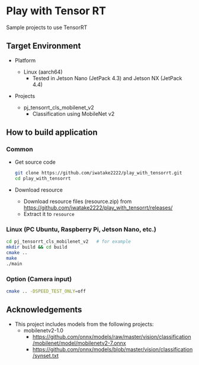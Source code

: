 # Play with Tensor RT
Sample projects to use TensorRT

## Target Environment
- Platform
	- Linux (aarch64)
		- Tested in Jetson Nano (JetPack 4.3) and Jetson NX (JetPack 4.4)

- Projects
	- pj_tensorrt_cls_mobilenet_v2
		- Classification using MobileNet v2


## How to build application
### Common 
- Get source code
	```sh
	git clone https://github.com/iwatake2222/play_with_tensorrt.git
	cd play_with_tensorrt
	```

- Download resource
	- Download resource files (resource.zip) from https://github.com/iwatake2222/play_with_tensorrt/releases/ 
	- Extract it to `resource`


### Linux (PC Ubuntu, Raspberry Pi, Jetson Nano, etc.)
```sh
cd pj_tensorrt_cls_mobilenet_v2   # for example
mkdir build && cd build
cmake ..
make
./main
```

### Option (Camera input)
```sh
cmake .. -DSPEED_TEST_ONLY=off
```

## Acknowledgements
- This project includes models from the following projects:
	- mobilenetv2-1.0
		- https://github.com/onnx/models/raw/master/vision/classification/mobilenet/model/mobilenetv2-7.onnx
		- https://github.com/onnx/models/blob/master/vision/classification/synset.txt
